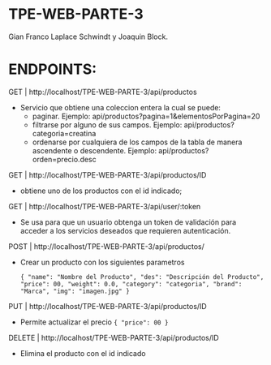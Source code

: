 # TPE-WEB-PARTE-3
Gian Franco Laplace Schwindt y Joaquin Block.

# ENDPOINTS:
GET  | http://localhost/TPE-WEB-PARTE-3/api/productos 

  - Servicio que obtiene una coleccion entera la cual se puede:
    - paginar.
        Ejemplo: api/productos?pagina=1&elementosPorPagina=20
    - filtrarse por alguno de sus campos.
        Ejemplo: api/productos?categoria=creatina
    - ordenarse por cualquiera de los campos de la tabla de manera ascendente o descendente.
        Ejemplo: api/productos?orden=precio.desc

GET | http://localhost/TPE-WEB-PARTE-3/api/productos/ID

  - obtiene uno de los productos con el id indicado;

GET | http://localhost/TPE-WEB-PARTE-3/api/user/:token

  - Se usa para que un usuario obtenga un token de validación  para acceder a los servicios deseados que requieren autenticación.

POST  | http://localhost/TPE-WEB-PARTE-3/api/productos/
  - Crear un producto con los siguientes parametros

     `{
      "name": "Nombre del Producto",
      "des": "Descripción del Producto",
      "price": 00,
      "weight": 0.0,
      "category": "categoria",
      "brand": "Marca",
      "img": "imagen.jpg"
      }`
  
PUT | http://localhost/TPE-WEB-PARTE-3/api/productos/ID

  - Permite actualizar el precio
    `{
      "price": 00
    }`
  
DELETE | http://localhost/TPE-WEB-PARTE-3/api/productos/ID

  - Elimina el producto con el id indicado


